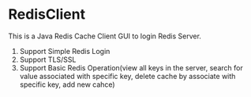 # RedisClient
This is a Java Redis Cache Client GUI to login Redis Server.
1. Support Simple Redis Login
2. Support TLS/SSL 
3. Support Basic Redis Operation(view all keys in the server, search for value associated with specific key, delete cache by associate with specific key, add new cahce)

